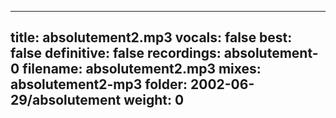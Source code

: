 
---
title: absolutement2.mp3
vocals: false
best: false
definitive: false
recordings: absolutement-0
filename: absolutement2.mp3
mixes: absolutement2-mp3
folder: 2002-06-29/absolutement
weight: 0
---
